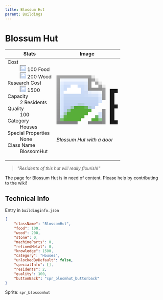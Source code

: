 ```yaml
---
title: Blossum Hut
parent: Buildings
---
```

# Blossum Hut

[//]: # (Pre-generated content)
<table><thead><tr><th>Stats</th><th>Image</th></tr></thead><tbody><tr><td><dl><dt>Cost</dt><dd><div class="resource-icon"><img style="object-position: -1009px -533px;" src="https://tfe2-wiki.github.io/assets/sprites.png"></div> 100 Food<br><div class="resource-icon"><img style="object-position: -637px -751px;" src="https://tfe2-wiki.github.io/assets/sprites.png"></div> 200 Wood</dd><dt>Research Cost</dt><dd><div class="resource-icon"><img style="object-position: -268px -522px;" src="https://tfe2-wiki.github.io/assets/sprites.png"></div> 1500</dd><dt>Capacity</dt><dd>2 Residents</dd><dt>Quality</dt><dd>100</dd><dt>Category</dt><dd>Houses</dd><dt>Special Properties</dt><dd>None</dd><dt>Class Name</dt><dd>BlossomHut</dd></dl></td><td><style>.building-image {width: 200px;height: 200px;overflow: hidden;position: relative;}.building-image img {image-rendering: pixelated;object-fit: none;transform: scale(10);transform-origin: left top;position: absolute;left: 0;top: 0;}.resource-image {width: 200px;height: 200px;overflow: hidden;position: relative;}.resource-image img {image-rendering: pixelated;object-fit: none;transform: scale(20);transform-origin: left top;position: absolute;left: 0;top: 0;}.building-icon {width: 20px;height: 20px;overflow: hidden;position: relative;display: inline-block;}.building-icon img {image-rendering: pixelated;object-fit: none;transform: scale(1);transform-origin: left top;position: absolute;left: 0;top: 0;}.resource-icon {width: 20px;height: 20px;overflow: hidden;position: relative;display: inline-block;}.resource-icon img {image-rendering: pixelated;object-fit: none;transform: scale(2);transform-origin: left top;position: absolute;left: 0;top: 0;}</style><div class="building-image"><img style="object-position: -744px -852px;" src="https://tfe2-wiki.github.io/assets/sprites.png" alt="Blossum Hut Back"><img style="object-position: -705px -761px;" src="https://tfe2-wiki.github.io/assets/sprites.png" alt="Blossum Hut"></div><i>Blossum Hut with a door</i></td></tr></tbody></table><blockquote><i>"Residents of this hut will really flourish!"</i></blockquote>

The page for Blossum Hut is in need of content. Please help by contributing to the wiki!

## Technical Info
Entry in `buildinginfo.json`

```json
{
    "className": "BlossomHut",
    "food": 100,
    "wood": 200,
    "stone": 0,
    "machineParts": 0,
    "refinedMetal": 0,
    "knowledge": 1500,
    "category": "Houses",
    "unlockedByDefault": false,
    "specialInfo": [],
    "residents": 2,
    "quality": 100,
    "buttonBack": "spr_bloomhut_buttonback"
}
```

Sprite: `spr_blossomhut`

